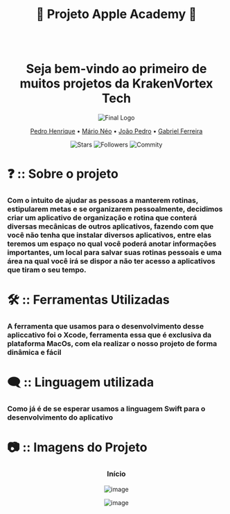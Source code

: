 <div align="center">
<h1>📍 Projeto Apple Academy 📍</h1>

<br>
<br>

<h1>Seja bem-vindo ao primeiro de muitos projetos da KrakenVortex Tech</h1>

![Final Logo](https://github.com/PedrooH0/TeamUp/assets/124939591/8ce60ed3-4a21-4d56-8e5f-8e571fde609e)



<a href="https://github.com/PedrooH0" target="_self" rel="external">Pedro Henrique</a> 
  • <a href="https://github.com/mario2805" target="_self" rel="external">Mário Néo</a> •
    <a href="https://github.com/jpedrolopes575" target="_self" rel="external">João Pedro</a> • 
    <a href="https://github.com/GabrielFerreira16" target="_self" rel="external">Gabriel Ferreira</a>

</div>

<div align="center">

![Stars](https://img.shields.io/github/stars/PedrooH0/OctoAgenda.svg)
![Followers](https://img.shields.io/github/followers/PedrooH0.svg)
![Commity](https://img.shields.io/github/commit-activity/t/PedrooH0/OctoAgenda.svg)

  
</div>


<div aling="left">

# ❓ :: Sobre o projeto
<h3>Com o intuito de ajudar as pessoas a manterem rotinas, estipularem metas e se organizarem pessoalmente, decidimos criar um aplicativo de organização e rotina que conterá diversas mecânicas de outros aplicativos, fazendo com que você não tenha que instalar diversos aplicativos, entre elas teremos um espaço no qual você poderá anotar informações importantes, um local para salvar suas rotinas pessoais e uma área na qual você irá se dispor a não ter acesso a aplicativos que tiram o seu tempo.</h3>



# 🛠 :: Ferramentas Utilizadas
<h3>A ferramenta que usamos para o desenvolvimento desse apliccativo foi o Xcode, ferramenta essa que é exclusiva da plataforma MacOs, com ela realizar o nosso projeto de forma dinâmica e fácil</h3>



# 🗨 :: Linguagem utilizada
<h3>Como já é de se esperar usamos a linguagem Swift para o desenvolvimento do aplicativo</h3> 



# 📷 :: Imagens do Projeto
<div align="center">
<h3>Início</h3>

![image](https://github.com/user-attachments/assets/e60beb88-a9b2-443b-b905-34269ef5645d)


![image](https://github.com/user-attachments/assets/ed107208-2422-43a4-b03e-35287103b80e)




